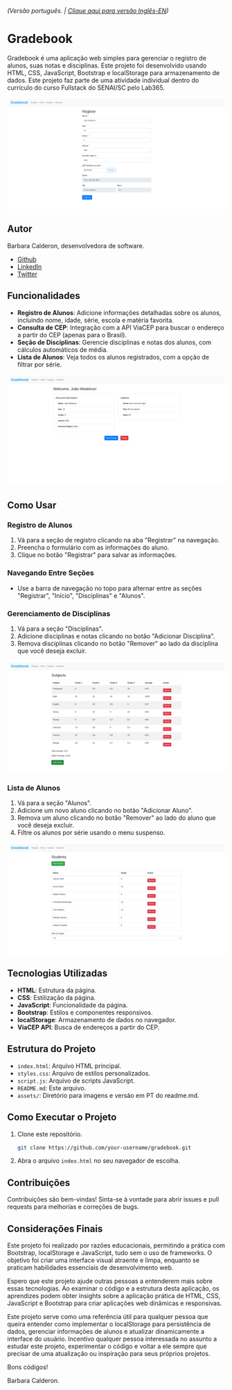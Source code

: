 _(Versão português. | [Clique aqui para versão Inglês-EN](https://github.com/barbaracalderon/gradebook))_

# Gradebook

Gradebook é uma aplicação web simples para gerenciar o registro de alunos, suas notas e disciplinas. Este projeto foi desenvolvido usando HTML, CSS, JavaScript, Bootstrap e localStorage para armazenamento de dados. Este projeto faz parte de uma atividade individual dentro do currículo do curso Fullstack do SENAI/SC pelo Lab365.

![RegisterSection](register.png)

## Autor

Barbara Calderon, desenvolvedora de software.

- [Github](https://www.github.com/barbaracalderon)
- [LinkedIn](https://www.linkedin.com/in/barbaracalderondev)
- [Twitter](https://www.x.com/bederoni)

## Funcionalidades

- **Registro de Alunos**: Adicione informações detalhadas sobre os alunos, incluindo nome, idade, série, escola e matéria favorita.
- **Consulta de CEP**: Integração com a API ViaCEP para buscar o endereço a partir do CEP (apenas para o Brasil).
- **Seção de Disciplinas**: Gerencie disciplinas e notas dos alunos, com cálculos automáticos de média.
- **Lista de Alunos**: Veja todos os alunos registrados, com a opção de filtrar por série.

![HomeSection](home.png)

## Como Usar

### Registro de Alunos

1. Vá para a seção de registro clicando na aba "Registrar" na navegação.
2. Preencha o formulário com as informações do aluno.
3. Clique no botão "Registrar" para salvar as informações.

### Navegando Entre Seções

- Use a barra de navegação no topo para alternar entre as seções "Registrar", "Início", "Disciplinas" e "Alunos".

### Gerenciamento de Disciplinas

1. Vá para a seção "Disciplinas".
2. Adicione disciplinas e notas clicando no botão "Adicionar Disciplina".
3. Remova disciplinas clicando no botão "Remover" ao lado da disciplina que você deseja excluir.

![SubjectsSection](subjects.png)

### Lista de Alunos

1. Vá para a seção "Alunos".
2. Adicione um novo aluno clicando no botão "Adicionar Aluno".
3. Remova um aluno clicando no botão "Remover" ao lado do aluno que você deseja excluir.
4. Filtre os alunos por série usando o menu suspenso.

![StudentsSection](students.png)

## Tecnologias Utilizadas

- **HTML**: Estrutura da página.
- **CSS**: Estilização da página.
- **JavaScript**: Funcionalidade da página.
- **Bootstrap**: Estilos e componentes responsivos.
- **localStorage**: Armazenamento de dados no navegador.
- **ViaCEP API**: Busca de endereços a partir do CEP.

## Estrutura do Projeto

- `index.html`: Arquivo HTML principal.
- `styles.css`: Arquivo de estilos personalizados.
- `script.js`: Arquivo de scripts JavaScript.
- `README.md`: Este arquivo.
- `assets/`: Diretório para imagens e versão em PT do readme.md.

## Como Executar o Projeto

1. Clone este repositório.
   ```bash
   git clone https://github.com/your-username/gradebook.git
    ```

2. Abra o arquivo `index.html` no seu navegador de escolha.


## Contribuições

Contribuições são bem-vindas! Sinta-se à vontade para abrir issues e pull requests para melhorias e correções de bugs.

## Considerações Finais

Este projeto foi realizado por razões educacionais, permitindo a prática com Bootstrap, localStorage e JavaScript, tudo sem o uso de frameworks. O objetivo foi criar uma interface visual atraente e limpa, enquanto se praticam habilidades essenciais de desenvolvimento web.

Espero que este projeto ajude outras pessoas a entenderem mais sobre essas tecnologias. Ao examinar o código e a estrutura desta aplicação, os aprendizes podem obter insights sobre a aplicação prática de HTML, CSS, JavaScript e Bootstrap para criar aplicações web dinâmicas e responsivas.

Este projeto serve como uma referência útil para qualquer pessoa que queira entender como implementar o localStorage para persistência de dados, gerenciar informações de alunos e atualizar dinamicamente a interface do usuário. Incentivo qualquer pessoa interessada no assunto a estudar este projeto, experimentar o código e voltar a ele sempre que precisar de uma atualização ou inspiração para seus próprios projetos.

Bons códigos!

Barbara Calderon.